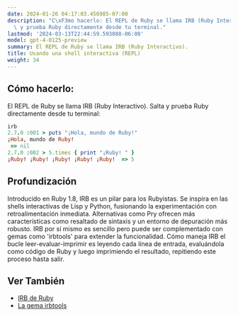 ```yaml
---
date: 2024-01-26 04:17:03.456985-07:00
description: "C\xF3mo hacerlo: El REPL de Ruby se llama IRB (Ruby Interactivo). Salta\
  \ y prueba Ruby directamente desde tu terminal."
lastmod: '2024-03-13T22:44:59.593088-06:00'
model: gpt-4-0125-preview
summary: El REPL de Ruby se llama IRB (Ruby Interactivo).
title: Usando una shell interactiva (REPL)
weight: 34
---
```


## Cómo hacerlo:
El REPL de Ruby se llama IRB (Ruby Interactivo). Salta y prueba Ruby directamente desde tu terminal:

```Ruby
irb
2.7.0 :001 > puts "¡Hola, mundo de Ruby!"
¡Hola, mundo de Ruby!
 => nil
2.7.0 :002 > 5.times { print "¡Ruby! " }
¡Ruby! ¡Ruby! ¡Ruby! ¡Ruby! ¡Ruby!  => 5
```

## Profundización
Introducido en Ruby 1.8, IRB es un pilar para los Rubyistas. Se inspira en las shells interactivas de Lisp y Python, fusionando la experimentación con retroalimentación inmediata. Alternativas como Pry ofrecen más características como resaltado de sintaxis y un entorno de depuración más robusto. IRB por sí mismo es sencillo pero puede ser complementado con gemas como 'irbtools' para extender la funcionalidad. Cómo maneja IRB el bucle leer-evaluar-imprimir es leyendo cada línea de entrada, evaluándola como código de Ruby y luego imprimiendo el resultado, repitiendo este proceso hasta salir.

## Ver También
- [IRB de Ruby](https://ruby-doc.org/stdlib-2.7.0/libdoc/irb/rdoc/IRB.html)
- [La gema irbtools](https://github.com/janlelis/irbtools)
